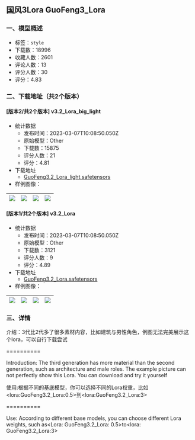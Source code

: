## 国风3Lora GuoFeng3_Lora
### 一、模型概述

- 标签：`style`
- 下载数：18996
- 收藏人数：2601
- 评论人数：13
- 评分人数：30
- 评分：4.83

### 二、下载地址（共2个版本）

#### [版本2/共2个版本] v3.2_Lora_big_light

- 统计数据
  - 发布时间：2023-03-07T10:08:50.050Z
  - 原始模型：Other
  - 下载数：15875
  - 评分人数：21
  - 评分：4.81
- 下载地址
  - [GuoFeng3.2_Lora_light.safetensors](https://civitai.com/api/download/models/17518)
- 样例图像：

| <img src="https://image.civitai.com/xG1nkqKTMzGDvpLrqFT7WA/e17a0753-8775-4e83-83e4-7abe3f542c00/width=450/178488.jpeg" /> | <img src="https://image.civitai.com/xG1nkqKTMzGDvpLrqFT7WA/e1af4e8e-9f19-4b2a-3e51-27aae63e2900/width=450/178487.jpeg" /> | <img src="https://image.civitai.com/xG1nkqKTMzGDvpLrqFT7WA/feb50c8a-ba08-43a8-2a8c-67fc492b5400/width=450/178486.jpeg" /> | <img src="https://image.civitai.com/xG1nkqKTMzGDvpLrqFT7WA/b897c77a-ab7d-4f24-4aa0-37dc44dd7200/width=450/178485.jpeg" /> |
| ---- | ---- | ---- | ---- |

#### [版本1/共2个版本] v3.2_Lora

- 统计数据
  - 发布时间：2023-03-07T10:08:50.050Z
  - 原始模型：Other
  - 下载数：3121
  - 评分人数：9
  - 评分：4.89
- 下载地址
  - [GuoFeng3.2_Lora.safetensors](https://civitai.com/api/download/models/13442)
- 样例图像：

| <img src="https://image.civitai.com/xG1nkqKTMzGDvpLrqFT7WA/8299fbc4-3d08-4565-92b2-914cafda5500/width=450/137779.jpeg" /> | <img src="https://image.civitai.com/xG1nkqKTMzGDvpLrqFT7WA/cf190de5-202c-4637-3f39-03fe53da5600/width=450/137778.jpeg" /> | <img src="https://image.civitai.com/xG1nkqKTMzGDvpLrqFT7WA/ef260bd5-795c-43b4-9cf0-06696d3a1000/width=450/137777.jpeg" /> | <img src="https://image.civitai.com/xG1nkqKTMzGDvpLrqFT7WA/861c5c20-589b-4f6f-3d3a-6f675a298f00/width=450/130006.jpeg" /> |
| ---- | ---- | ---- | ---- |


### 三、详情
<p>介绍：3代比2代多了很多素材内容，比如建筑与男性角色，例图无法完美展示这个lora，可以自行下载尝试</p><p>==========</p><p>Introduction: The third generation has more material than the second generation, such as architecture and male roles. The example picture can not perfectly show this Lora. You can download and try it yourself</p><p></p><p>使用:根据不同的基底模型，你可以选择不同的Lora权重，比如&lt;lora:GuoFeng3.2_Lora:0.5&gt;到&lt;lora:GuoFeng3.2_Lora:3&gt;</p><p>==========</p><p>Use: According to different base models, you can choose different Lora weights, such as&lt;Lora: GuoFeng3.2_Lora: 0.5&gt;to&lt;lora: GuoFeng3.2_Lora:3&gt;</p>